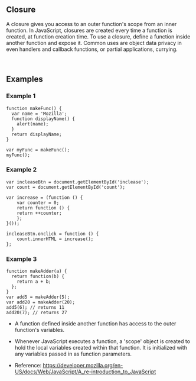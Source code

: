 ## Closure
A closure gives you access to an outer function's scope from an inner function. In JavaScript, closures are created every time a function is created, at function creation time. To use a closure, define a function inside another function and expose it. Common uses are object data privacy in even handlers and callback functions, or partial applications, currying.

<br/>

## Examples

### Example 1
```
function makeFunc() {
  var name = 'Mozilla';
  function displayName() {
    alert(name);
  }
  return displayName;
}

var myFunc = makeFunc();
myFunc();
```

### Example 2
```
var incleaseBtn = document.getElementById('inclease');
var count = document.getElementById('count');

var increase = (function () {
    var counter = 0;
    return function () {
    return ++counter;
    };
}());

incleaseBtn.onclick = function () {
    count.innerHTML = increase();
};
```

### Example 3 
```
function makeAdder(a) {
  return function(b) {
    return a + b;
  };
}
var add5 = makeAdder(5);
var add20 = makeAdder(20);
add5(6); // returns 11
add20(7); // returns 27
```
- A function defined inside another function has access to the outer function's variables. 

-  Whenever JavaScript executes a function, a 'scope' object is created to hold the local variables created within that function. It is initialized with any variables passed in as function parameters.

- Reference: https://developer.mozilla.org/en-US/docs/Web/JavaScript/A_re-introduction_to_JavaScript
